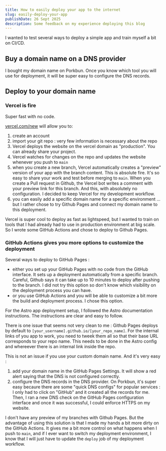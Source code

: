 ```yaml
---
title: How to easily deploy your app to the internet
slug: easily-deploy-your-app
publishDate: 26 Sept 2025
description: Some feedback on my experience deploying this blog
---
```


I wanted to test several ways to deploy a simple app and train myself a bit on CI/CD.

## Buy a domain name on a DNS provider

I bought my domain name on Porkbun. Once you know which tool you will use for deployment, it will be super easy to configure the DNS records.

## Deploy to your domain name

### Vercel is fire

Super fast with no code.

[vercel.com/new](https://vercel.com/new) will allow you to:

1. create an account
2. import your git repo : very few information is necessary about the repo
3. Vercel deploys the website on the vercel domain as "production". You can already share your project.
4. Vercel watches for changes on the repo and updates the website whenever you push to `main`
5. when you create a new branch, Vercel automatically creates a "preview" version of your app with the branch content. This is absolute fire. It's so easy to share your work and test before merging to `main`. When you create a Pull request in Github, the Vercel bot writes a comment with your preview link for this branch. And this, with absolutely no configuration. I decided to keep Vercel for my development workflow.
6. you can easily add a specific domain name for a specific environment
   ... but I rather chose to try Github Pages and connect my domain name to this deployment.

Vercel is super cool to deploy as fast as lightspeed, but I wanted to train on tools that I had already had to use in production environment at big scale. So I wrote some GitHub Actions and chose to deploy to Github Pages.

### GitHub Actions gives you more options to customize the deployment

Several ways to deploy to GitHub Pages :

- either you set up your GitHub Pages with no code from the GitHub interface. It sets up a deployment automatically from a specific branch. Careful, Github says it can take up to 10 minutes to deploy after pushing to the branch. I did not try this option so don't know which visibility on the deployment process you can have.
- or you use GitHub Actions and you will be able to customize a bit more the build and deployment process. I chose this option.

For the Astro app deployment setup, I followed the Astro documentation instructions. The instructions are clear and easy to follow.

There is one issue that seems not very clean to me : Github Pages deploys by default to `[your_username].github.io/[your_repo_name]`. For the internal links of you app to work, you need to tweek them all so that their base URL corresponds to your repo name. This needs to be done in the Astro config and whereever there is an internal link inside the repo.

This is not an issue if you use your custom domain name.
And it's very easy :

1. add your domain name in the GitHub Pages Settings. It will show a red alert saying that the DNS is not configured correctly.
2. configure the DNS records in the DNS provider. On Porkbun, it's super easy becaure there are some "quick DNS configs" for popular services : I only had to click on "GitHub" and it created all the records for me. Then, I ran a new DNS check on the GitHub Pages configuration interface and once it was successful, I could enforce HTTPS on my website.

I don't have any preview of my branches with Github Pages. But the advantage of using this solution is that I made my hands a bit more dirty on the GitHub Actions. It gives me a bit more control on what happens when I push to `main`, and if I ever want to switch my deployment environment, I know that I will just have to update the `deploy` job of my deployment workflow.
